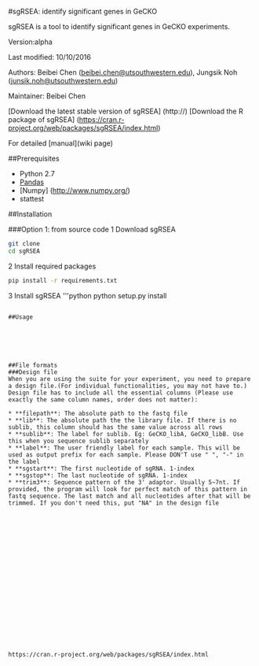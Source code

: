 #sgRSEA: identify significant genes in GeCKO

sgRSEA is a tool to identify significant genes in GeCKO experiments.

Version:alpha

Last modified: 10/10/2016

Authors: Beibei Chen (beibei.chen@utsouthwestern.edu), Jungsik Noh (junsik.noh@utsouthwestern.edu)

Maintainer: Beibei Chen

[Download the latest stable version of sgRSEA] (http://)
[Download the R package of sgRSEA] (https://cran.r-project.org/web/packages/sgRSEA/index.html)

For detailed [manual](wiki page)

##Prerequisites
* Python 2.7
* [Pandas](http://pandas.pydata.org/)
* [Numpy] (http://www.numpy.org/)
* stattest 

##Installation 

###Option 1: from source code
1 Download sgRSEA
```bash
git clone
cd sgRSEA
```

2 Install required packages
```bash
pip install -r requirements.txt
```

3 Install sgRSEA
'''python
python setup.py install
```

##Usage






##File formats
###Design file
When you are using the suite for your experiment, you need to prepare a design file.(For individual functionalities, you may not have to.)
Design file has to include all the essential columns (Please use exactly the same column names, order does not matter):

* **filepath**: The absolute path to the fastq file
* **lib**: The absolute path the the library file. If there is no sublib, this column should has the same value across all rows
* **sublib**: The label for sublib. Eg: GeCKO_libA, GeCKO_libB. Use this when you sequence sublib separately
* **label**: The user friendly label for each sample. This will be used as output prefix for each sample. Please DON'T use " ", "-" in the label 
* **sgstart**: The first nucleotide of sgRNA. 1-index
* **sgstop**: The last nucleotide of sgRNA. 1-index
* **trim3**: Sequence pattern of the 3' adaptor. Usually 5~7nt. If provided, the program will look for perfect match of this pattern in fastq sequence. The last match and all nucleotides after that will be trimmed. If you don't need this, put "NA" in the design file


 


















https://cran.r-project.org/web/packages/sgRSEA/index.html